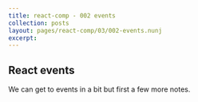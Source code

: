 ```yaml
---
title: react-comp - 002 events
collection: posts
layout: pages/react-comp/03/002-events.nunj
excerpt:
---
```


React events
-------

We can get to events in a bit but first a few more notes.
